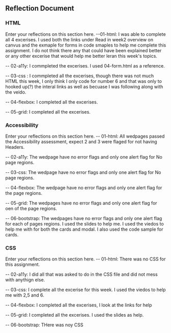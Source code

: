 ## Reflection Document

### HTML

Enter your reflections on this section here.
--01-html: I was able to complete all 4 excerises. I used both the links under Read in week2 overview on canvus and the exmaple for forms in code smaples to help me complete this assignment. I do not think there any that could have been explained better or any other excerise that would help me better leran this week's topics.

-- 02-a11y: I commpleted the excerises. I used 04-form.html as a reference.

-- 03-css : I commpleted all the excerises, though there was not much HTML this week, I only think I only code for number 6 and that was only to hooked up(?) the interal links as well as becuase I was following along with the veido.

-- 04-flexbox: I completed all the excerises.

-- 05-grid: I completed all the excerises.

### Accessibility

Enter your reflections on this section here.
-- 01-html: All wedpages passed the Accessibility assessment, expect 2 and 3 were flaged for not having Headers.

-- 02-a11y: The wedpage have no error flags and only one alert flag for No page regions.

-- 03-css: The wedpage have no error flags and only one alert flag for No page regions.

-- 04-flexbox: The wedpage have no error flags and only one alert flag for the page regions.

-- 05-grid: The wedpages have no error flags and only one alert flag for oen of the page regions.

-- 06-bootstrap: The wedpages have no error flags and only one alert flag for each of pages regions. I used the slides to help me. I used the viedos to help me with for both the cards and modal. I also used the code sample for cards.

### CSS

Enter your reflections on this section here.
-- 01-html: There was no CSS for this assignment.

-- 02-a11y: I did all that was asked to do in the CSS file and did not mess with anythign else.

-- 03-css: I complete all the excerise for this week. I used the viedos to help me with 2,5 and 6.

-- 04-flexbox: I completed all the excerises, I look at the links for help

-- 05-grid: I completed all the excerises. I used the slides as help.

-- 06-bootstrap: THere was noy CSS
